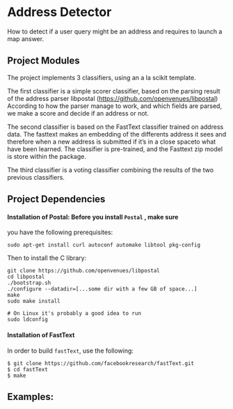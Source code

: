 # Address Detector

How to detect if a user query might be an address and requires to launch
a map answer.

## Project Modules

The project implements 3 classifiers, using an a la scikit template.

The first classifier is a simple scorer classifier, based on the parsing
result of the address parser libpostal
(https://github.com/openvenues/libpostal) According to how the parser
manage to work, and which fields are parsed, we make a score and decide
if an address or not.

The second classifier is based on the FastText classifier trained on
address data. The fasttext makes an embedding of the differents address
it sees and therefore when a new address is submitted if it’s in a close
spaceto what have been learned. The classifier is pre-trained, and the
Fasttext zip model is store within the package.

The third classifier is a voting classifier combining the results of the
two previous classifiers.

## Project Dependencies

#### Installation of Postal: Before you install `Postal` , make sure
you have the following prerequisites:

    sudo apt-get install curl autoconf automake libtool pkg-config

Then to install the C library:

    git clone https://github.com/openvenues/libpostal
    cd libpostal
    ./bootstrap.sh
    ./configure --datadir=[...some dir with a few GB of space...]
    make
    sudo make install
    
    # On Linux it's probably a good idea to run
    sudo ldconfig

#### Installation of FastText

In order to build `fastText`, use the following:

    $ git clone https://github.com/facebookresearch/fastText.git
    $ cd fastText
    $ make

## Examples:


